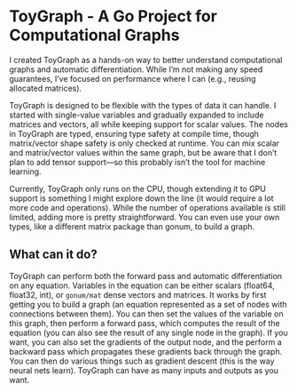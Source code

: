 # ToyGraph - A Go Project for Computational Graphs

I created ToyGraph as a hands-on way to better understand computational graphs and automatic differentiation. While I’m not making any speed guarantees, I’ve focused on performance where I can (e.g., reusing allocated matrices).

ToyGraph is designed to be flexible with the types of data it can handle. I started with single-value variables and gradually expanded to include matrices and vectors, all while keeping support for scalar values. The nodes in ToyGraph are typed, ensuring type safety at compile time, though matrix/vector shape safety is only checked at runtime. You can mix scalar and matrix/vector values within the same graph, but be aware that I don’t plan to add tensor support—so this probably isn’t the tool for machine learning.

Currently, ToyGraph only runs on the CPU, though extending it to GPU support is something I might explore down the line (it would require a lot more code and operations). While the number of operations available is still limited, adding more is pretty straightforward. You can even use your own types, like a different matrix package than gonum, to build a graph.

## What can it do?

ToyGraph can perform both the forward pass and automatic differentiation on any equation. Variables in the equation can be either scalars (float64, float32, int), or `gonum/mat` dense vectors and matrices. It works by first getting you to build a graph (an equation represented as a set of nodes with connections between them). You can then set the values of the variable on this graph, then perform a forward pass, which computes the result of the equation (you can also see the result of any single node in the graph). If you want, you can also set the gradients of the output node, and the perform a backward pass which propagates these gradients back through the graph. You can then do various things such as gradient descent (this is the way neural nets learn). ToyGraph can have as many inputs and outputs as you want.